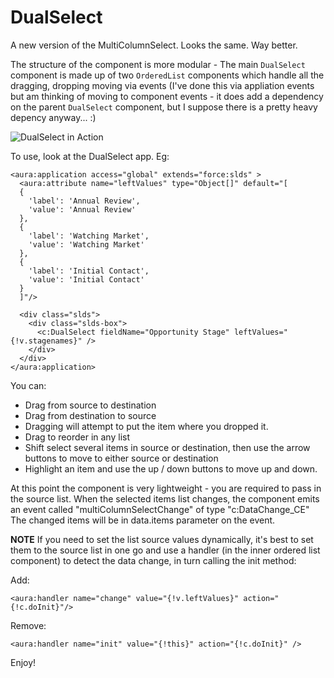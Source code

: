 # DualSelect
A new version of the MultiColumnSelect. Looks the same. Way better.

The structure of the component is more modular - The main `DualSelect` component is made up of two `OrderedList` components which handle all the dragging, dropping moving via events (I've done this via appliation events but am thinking of moving to component events - it does add a dependency on the parent `DualSelect` component, but I suppose there is a pretty heavy depency anyway... :)

![DualSelect in Action](https://imgur.com/a/W303K.gif)

To use, look at the DualSelect app. Eg:

    <aura:application access="global" extends="force:slds" >
      <aura:attribute name="leftValues" type="Object[]" default="[
      {
        'label': 'Annual Review',
        'value': 'Annual Review'
      },
      {
        'label': 'Watching Market',
        'value': 'Watching Market'
      },
      {
        'label': 'Initial Contact',
        'value': 'Initial Contact'
      }
      ]"/>
        
      <div class="slds">
        <div class="slds-box">
          <c:DualSelect fieldName="Opportunity Stage" leftValues="{!v.stagenames}" />
        </div>     
      </div>
    </aura:application>
    
You can:
 - Drag from source to destination
 - Drag from destination to source
 - Dragging will attempt to put the item where you dropped it.
 - Drag to reorder in any list
 - Shift select several items in source or destination, then use the arrow buttons to move to either source or destination
 - Highlight an item and use the up / down buttons to move up and down.

At this point the component is very lightweight - you are required to pass in the source list.
When the selected items list changes, the component emits an event called "multiColumnSelectChange" of type "c:DataChange_CE"
The changed items will be in data.items parameter on the event.

**NOTE** If you need to set the list source values dynamically, it's best to set them to the source list in one go and use a handler (in the inner ordered list component) to detect the data change, in turn calling the init method:

Add:

    <aura:handler name="change" value="{!v.leftValues}" action="{!c.doInit}"/>
    
Remove:

    <aura:handler name="init" value="{!this}" action="{!c.doInit}" />

Enjoy!
